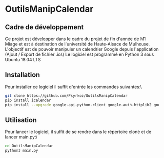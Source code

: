 # OutilsManipCalendar

## Cadre de développement

Ce projet est développer dans le cadre du projet de fin d'année de M1 Miage et est à destination de l'université de Haute-Alsace de Mulhouse.
L'objectif est de pouvoir manipuler un calendrier Google depuis l'application (Ajout / Export de fichier .ics)
Le logiciel est programmé en Python 3 sous Ubuntu 18.04 LTS

## Installation

Pour installer ce logiciel il suffit d'entrée les commandes suivantes:\
```bash
git clone https://github.com/Psyrkoz/OutilsManipCalendar
pip install icalendar
pip install --upgrade google-api-python-client google-auth-httplib2 google-auth-oauthlib
```

## Utilisation

Pour lancer le logiciel, il suffit de se rendre dans le répertoire cloné et de lancer main.py:\
```bash
cd OutilsManipCalendar
python3 main.py
```
